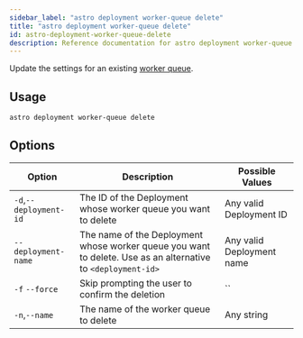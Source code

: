 ```yaml
---
sidebar_label: "astro deployment worker-queue delete"
title: "astro deployment worker-queue delete"
id: astro-deployment-worker-queue-delete
description: Reference documentation for astro deployment worker-queue delete.
---
```


Update the settings for an existing [worker queue](configure-deployment-resources.md#worker-queues).

## Usage

```sh
astro deployment worker-queue delete
```

## Options

| Option                         | Description                                                                            | Possible Values                                                                |
| ------------------------------ | -------------------------------------------------------------------------------------- | ------------------------------------------------------------------------------ |
| `-d`,`--deployment-id`           |      The ID of the Deployment whose worker queue you want to delete                           | Any valid Deployment ID |
| `--deployment-name` | The name of the Deployment whose worker queue you want to delete. Use as an alternative to `<deployment-id>` | Any valid Deployment name                                            |
| `-f` `--force` | Skip prompting the user to confirm the deletion | `` |
| `-n`,`--name`    | The name of the worker queue to delete     |Any string |

